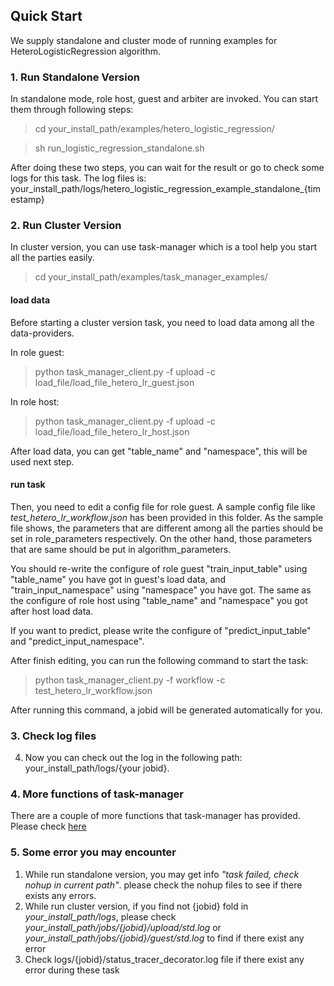## Quick Start

We supply standalone and cluster mode of running examples for HeteroLogisticRegression algorithm.

### 1. Run Standalone Version

In standalone mode, role host, guest and arbiter are invoked. You can start them through following steps:

> cd your_install_path/examples/hetero_logistic_regression/

> sh run_logistic_regression_standalone.sh 

After doing these two steps, you can wait for the result or go to check some logs for this task. The log files is: your_install_path/logs/hetero_logistic_regression_example_standalone_{timestamp}


### 2. Run Cluster Version
In cluster version, you can use task-manager which is a tool help you start all the parties easily.
> cd your_install_path/examples/task_manager_examples/

#### load data
Before starting a cluster version task, you need to load data among all the data-providers.

In role guest:
>  python task_manager_client.py -f upload -c load_file/load_file_hetero_lr_guest.json

In role host:
>  python task_manager_client.py -f upload -c load_file/load_file_hetero_lr_host.json

After load data, you can get "table_name" and "namespace", this will be used next step.

#### run task
Then, you need to edit a config file for role guest. A sample config file like *test_hetero_lr_workflow.json* has been provided in this folder. As the sample file shows, the parameters that are different among all the parties should be set in role_parameters respectively. On the other hand, those parameters that are same should be put in algorithm_parameters.


You should re-write the configure of  role guest "train_input_table" using "table_name" you have got in guest's load data, and "train_input_namespace" using "namespace" you have got. The same as the configure of  role host using "table_name" and "namespace" you got after host load data.

If you want to predict, please write the configure of "predict_input_table" and "predict_input_namespace".


After finish editing, you can run the following command to start the task:

> python task_manager_client.py -f workflow -c test_hetero_lr_workflow.json

After running this command, a jobid will be generated automatically for you.

### 3. Check log files

4. Now you can check out the log in the following path: your_install_path/logs/{your jobid}.

### 4. More functions of task-manager

There are a couple of more functions that task-manager has provided. Please check [here](../task_manager_examples/README.md)

### 5. Some error you may encounter
1. While run standalone version, you may get info *"task failed, check nohup in current path"*. please check the nohup files to see if there exists any errors.
2. While run cluster version, if you find not {jobid} fold in  *your_install_path/logs*, please check  *your_install_path/jobs/{jobid}/upload/std.log* or *your_install_path/jobs/{jobid}/guest/std.log* to find if there exist any error
3. Check logs/{jobid}/status_tracer_decorator.log file if there exist any error during these task
 